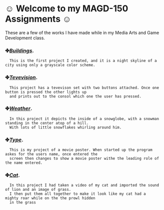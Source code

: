 # ☺ Welcome to my MAGD-150 Assignments ☺

These are a few of the works I have made while in my Media Arts and Game Development class.

### ✤[_Buildings_](https://github.com/WesMcW/MAGD-150-Assignments/blob/gh-pages/Buildings/Buildings.pde).
      This is the first project I created, and it is a night skyline of a city using only a grayscale color scheme.

### ✤[_Tevevision_](https://github.com/WesMcW/MAGD-150-Assignments/blob/gh-pages/TV/Attempt/Attempt.pde).
      This project has a tevevison set with two buttons attached. Once one button is pressed the other lights up 
      and prints out to the consol which one the user has pressed.
      
### ✤[_Weather_](https://github.com/WesMcW/MAGD-150-Assignments/blob/gh-pages/Weather/Weather.pde).
      In this project it depicts the inside of a snowglobe, with a snowman standing in the center atop of a hill.
      With lots of little snowflakes whirling around him.

### ✤[_Type_](https://github.com/WesMcW/MAGD-150-Assignments/blob/gh-pages/Type/Type.pde).
      This is my project of a movie poster. When started up the program askes for the users name, once entered the
      screen then changes to show a movie poster withe the leading role of the name entered.

### ✤[_Cat_](https://github.com/WesMcW/MAGD-150-Assignments/blob/gh-pages/Cat/Cat.pde).
      In this project I had taken a video of my cat and imported the sound of lion and an image of grass.
      I then put them all together to make it look like my cat had a mighty roar while on the the prowl hidden
      in the grass

